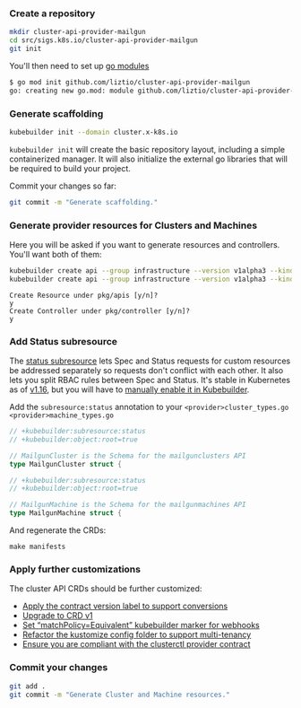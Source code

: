### Create a repository

```bash
mkdir cluster-api-provider-mailgun
cd src/sigs.k8s.io/cluster-api-provider-mailgun
git init
```

You'll then need to set up [go modules][gomod]

```bash
$ go mod init github.com/liztio/cluster-api-provider-mailgun
go: creating new go.mod: module github.com/liztio/cluster-api-provider-mailgun
```
[gomod]: https://github.com/golang/go/wiki/Modules#how-to-define-a-module

### Generate scaffolding

```bash
kubebuilder init --domain cluster.x-k8s.io
```

`kubebuilder init` will create the basic repository layout, including a simple containerized manager.
It will also initialize the external go libraries that will be required to build your project.

Commit your changes so far:

```bash
git commit -m "Generate scaffolding."
```

### Generate provider resources for Clusters and Machines

Here you will be asked if you want to generate resources and controllers.
You'll want both of them:

```bash
kubebuilder create api --group infrastructure --version v1alpha3 --kind MailgunCluster
kubebuilder create api --group infrastructure --version v1alpha3 --kind MailgunMachine
```

```
Create Resource under pkg/apis [y/n]?
y
Create Controller under pkg/controller [y/n]?
y
```

### Add Status subresource

The [status subresource][status] lets Spec and Status requests for custom resources be addressed separately so requests don't conflict with each other.
It also lets you split RBAC rules between Spec and Status.
It's stable in Kubernetes as of [v1.16][rbac], but you will have to [manually enable it in Kubebuilder][kbstatus].

Add the `subresource:status` annotation to your `<provider>cluster_types.go` `<provider>machine_types.go`

```go
// +kubebuilder:subresource:status
// +kubebuilder:object:root=true

// MailgunCluster is the Schema for the mailgunclusters API
type MailgunCluster struct {
```

```go
// +kubebuilder:subresource:status
// +kubebuilder:object:root=true

// MailgunMachine is the Schema for the mailgunmachines API
type MailgunMachine struct {
```

And regenerate the CRDs:
```shell
make manifests
```

[status]:  https://kubernetes.io/docs/tasks/access-kubernetes-api/custom-resources/custom-resource-definitions/#status-subresource
[rbac]: https://kubernetes.io/docs/reference/generated/kubernetes-api/v1.22/#customresourcesubresources-v1beta1-apiextensions-k8s-io
[kbstatus]: https://book.kubebuilder.io/reference/generating-crd.html?highlight=status#status

### Apply further customizations

The cluster API CRDs should be further customized:

- [Apply the contract version label to support conversions](https://cluster-api.sigs.k8s.io/developer/providers/v1alpha2-to-v1alpha3.html#apply-the-contract-version-label-clusterx-k8sioversion-version1_version2_version3-to-your-crds)
- [Upgrade to CRD v1](https://cluster-api.sigs.k8s.io/developer/providers/v1alpha2-to-v1alpha3.html#upgrade-to-crd-v1)
- [Set “matchPolicy=Equivalent” kubebuilder marker for webhooks](https://cluster-api.sigs.k8s.io/developer/providers/v1alpha2-to-v1alpha3.html#add-matchpolicyequivalent-kubebuilder-marker-in-webhooks)
- [Refactor the kustomize config folder to support multi-tenancy](https://cluster-api.sigs.k8s.io/developer/providers/v1alpha2-to-v1alpha3.html#refactor-kustomize-config-folder-to-support-multi-tenancy-when-using-webhooks)
- [Ensure you are compliant with the clusterctl provider contract](https://cluster-api.sigs.k8s.io/clusterctl/provider-contract.html#components-yaml)

### Commit your changes

```bash
git add .
git commit -m "Generate Cluster and Machine resources."
```
